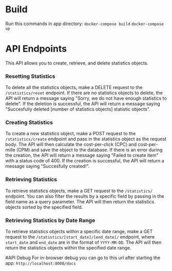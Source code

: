 # Build
Run this commands in app directory:
`docker-compose build`
`docker-compose up`

# API Endpoints

This API allows you to create, retrieve, and delete statistics objects.

### Resetting Statistics
To delete all the statistics objects, make a DELETE request to the `/statistics/reset` endpoint. If there are no statistics objects to delete, the API will return a message saying "Sorry, we do not have enough statistics to delete". If the deletion is successful, the API will return a message saying "Succesfully deleted [number of statistics objects] statistic objects".

### Creating Statistics
To create a new statistics object, make a POST request to the `/statistics/create` endpoint and pass in the statistics object as the request body. The API will then calculate the cost-per-click (CPC) and cost-per-mille (CPM) and save the object to the database. If there is an error during the creation, the API will return a message saying "Failed to create item" with a status code of 400. If the creation is successful, the API will return a message saying "Succesfully created!".

### Retrieving Statistics
To retrieve statistics objects, make a GET request to the `/statistics/` endpoint. You can also filter the results by a specific field by passing in the field name as a query parameter. The API will then return the statistics objects sorted by the specified field.

### Retrieving Statistics by Date Range
To retrieve statistics objects within a specific date range, make a GET request to the `/statistics/[start_date]/[end_date]/` endpoint, where `start_date` and `end_date` are in the format of `YYYY-MM-DD`. The API will then return the statistics objects within the specified date range.

#API Debug
For in-browser debug you can go to this url after starting the app:
`http://localhost:8008/docs`